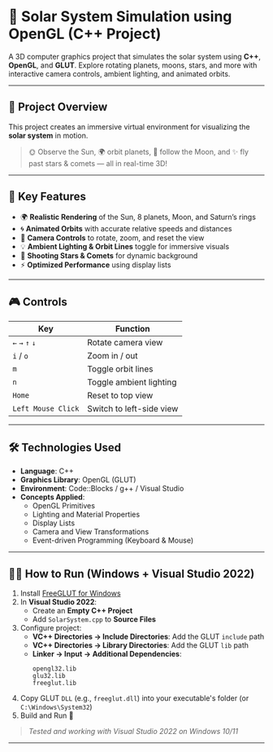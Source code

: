 # 🌌 Solar System Simulation using OpenGL (C++ Project)

A 3D computer graphics project that simulates the solar system using **C++**, **OpenGL**, and **GLUT**. Explore rotating planets, moons, stars, and more with interactive camera controls, ambient lighting, and animated orbits.

---

## 🧠 Project Overview

This project creates an immersive virtual environment for visualizing the **solar system** in motion.

> 🌞 Observe the Sun, 🌍 orbit planets, 🌙 follow the Moon, and ✨ fly past stars & comets — all in real-time 3D!

---

## 🚀 Key Features

- 🌍 **Realistic Rendering** of the Sun, 8 planets, Moon, and Saturn’s rings  
- 🌀 **Animated Orbits** with accurate relative speeds and distances  
- 🧭 **Camera Controls** to rotate, zoom, and reset the view  
- 💡 **Ambient Lighting & Orbit Lines** toggle for immersive visuals  
- 🌠 **Shooting Stars & Comets** for dynamic background  
- ⚡ **Optimized Performance** using display lists

---

## 🎮 Controls

| Key | Function |
|-----|----------|
| `←` `→` `↑` `↓` | Rotate camera view |
| `i` / `o` | Zoom in / out |
| `m` | Toggle orbit lines |
| `n` | Toggle ambient lighting |
| `Home` | Reset to top view |
| `Left Mouse Click` | Switch to left-side view |

---

## 🛠 Technologies Used

- **Language**: C++
- **Graphics Library**: OpenGL (GLUT)
- **Environment**: Code::Blocks / g++ / Visual Studio
- **Concepts Applied**:
  - OpenGL Primitives
  - Lighting and Material Properties
  - Display Lists
  - Camera and View Transformations
  - Event-driven Programming (Keyboard & Mouse)

---

## 🧑‍💻 How to Run (Windows + Visual Studio 2022)

1. Install [FreeGLUT for Windows](http://www.transmissionzero.co.uk/software/freeglut-devel/)
2. In **Visual Studio 2022**:
   - Create an **Empty C++ Project**
   - Add `SolarSystem.cpp` to **Source Files**
3. Configure project:
   - **VC++ Directories → Include Directories**: Add the GLUT `include` path
   - **VC++ Directories → Library Directories**: Add the GLUT `lib` path
   - **Linker → Input → Additional Dependencies**:  
     ```
     opengl32.lib
     glu32.lib
     freeglut.lib
     ```
4. Copy GLUT `DLL` (e.g., `freeglut.dll`) into your executable's folder (or `C:\Windows\System32`)
5. Build and Run 🎉

> _Tested and working with Visual Studio 2022 on Windows 10/11_

---
